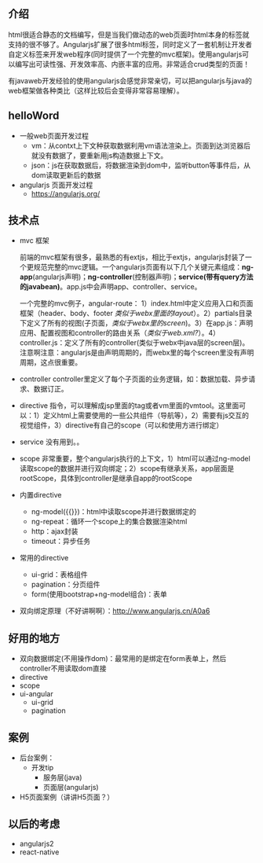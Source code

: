## 介绍
html很适合静态的文档编写，但是当我们做动态的web页面时html本身的标签就支持的很不够了。Angularjs扩展了很多html标签，同时定义了一套机制让开发者自定义标签来开发web程序(同时提供了一个完整的mvc框架)。使用angularjs可以编写出可读性强、开发效率高、内嵌丰富的应用。非常适合crud类型的页面！    

有javaweb开发经验的使用angularjs会感觉非常亲切，可以把angularjs与java的web框架做各种类比（这样比较后会变得非常容易理解）。
## helloWord
- 一般web页面开发过程
    - vm：从contxt上下文种获取数据利用vm语法渲染上。页面到达浏览器后就没有数据了，要重新用js构造数据上下文。
    - json：js在获取数据后，将数据渲染到dom中，监听button等事件后，从dom读取更新后的数据
- angularjs 页面开发过程
    - https://angularjs.org/

## 技术点
- mvc 框架


    前端的mvc框架有很多，最熟悉的有extjs，相比于extjs，angularjs封装了一个更规范完整的mvc逻辑。一个angularjs页面有以下几个关键元素组成：**ng-app**(angularjs声明)；**ng-controller**(控制器声明)；**service(带有query方法的javabean)**。app.js中会声明app、controller、service。

    一个完整的mvc例子，angular-route： 1）index.html中定义应用入口和页面框架（header、body、footer *类似于webx里面的layout*）。2）partials目录下定义了所有的视图(子页面，*类似于webx里的screen*)。3）在app.js：声明应用、配置视图和controller的路由关系（*类似于web.xml?*）。4）controller.js：定义了所有的controller(类似于webx中java层的screen层)。注意啊注意：angularjs是由声明周期的，而webx里的每个screen里没有声明周期，这点很重要。

- controller
    controller里定义了每个子页面的业务逻辑，如：数据加载、异步请求、数据订正。
- directive
    指令，可以理解成jsp里面的tag或者vm里面的vmtool。这里面可以：1）定义html上需要使用的一些公共组件（导航等），2）需要有js交互的视觉组件，3）directive有自己的scope（可以和使用方进行绑定）
- service
    没有用到。。 
- scope
    非常重要，整个angularjs执行的上下文，1）html可以通过ng-model读取scope的数据并进行双向绑定；2）scope有继承关系，app层面是rootScope，具体到controller是继承自app的rootScope
- 内置directive
    - ng-model({{}})：html中读取scope并进行数据绑定的
    - ng-repeat：循环一个scope上的集合数据渲染html
    - http：ajax封装
    - timeout：异步任务
- 常用的directive
    - ui-grid：表格组件
    - pagination：分页组件
    - form(使用bootstrap+ng-model组合)：表单
- 双向绑定原理（不好讲啊啊）：http://www.angularjs.cn/A0a6



## 好用的地方
- 双向数据绑定(不用操作dom)：最常用的是绑定在form表单上，然后controller不用读取dom直接
- directive
- scope
- ui-angular
    - ui-grid
    - pagination
    
    
## 案例
- 后台案例：
    - 开发tip
        - 服务层(java)
        - 页面层(angularjs)
- H5页面案例（讲讲H5页面？）  

## 以后的考虑
- angularjs2
- react-native
